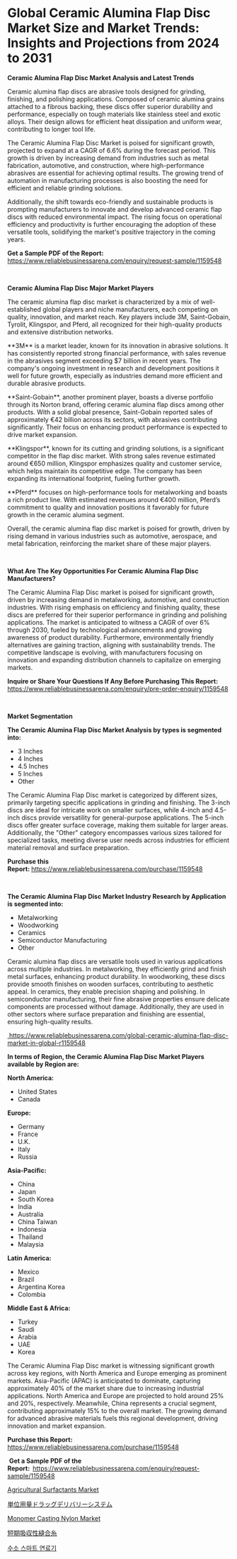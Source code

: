 <p><h1>Global Ceramic Alumina Flap Disc Market Size and Market Trends: Insights and Projections from 2024 to 2031</h1></p><p><strong>Ceramic Alumina Flap Disc Market Analysis and Latest Trends</strong></p>
<p><p>Ceramic alumina flap discs are abrasive tools designed for grinding, finishing, and polishing applications. Composed of ceramic alumina grains attached to a fibrous backing, these discs offer superior durability and performance, especially on tough materials like stainless steel and exotic alloys. Their design allows for efficient heat dissipation and uniform wear, contributing to longer tool life.</p><p>The Ceramic Alumina Flap Disc Market is poised for significant growth, projected to expand at a CAGR of 6.6% during the forecast period. This growth is driven by increasing demand from industries such as metal fabrication, automotive, and construction, where high-performance abrasives are essential for achieving optimal results. The growing trend of automation in manufacturing processes is also boosting the need for efficient and reliable grinding solutions.</p><p>Additionally, the shift towards eco-friendly and sustainable products is prompting manufacturers to innovate and develop advanced ceramic flap discs with reduced environmental impact. The rising focus on operational efficiency and productivity is further encouraging the adoption of these versatile tools, solidifying the market's positive trajectory in the coming years.</p></p>
<p><strong>Get a Sample PDF of the Report:&nbsp;</strong> <a href="https://www.reliablebusinessarena.com/enquiry/request-sample/1159548">https://www.reliablebusinessarena.com/enquiry/request-sample/1159548</a></p>
<p>&nbsp;</p>
<p><strong>Ceramic Alumina Flap Disc Major Market Players</strong></p>
<p><p>The ceramic alumina flap disc market is characterized by a mix of well-established global players and niche manufacturers, each competing on quality, innovation, and market reach. Key players include 3M, Saint-Gobain, Tyrolit, Klingspor, and Pferd, all recognized for their high-quality products and extensive distribution networks.</p><p>**3M** is a market leader, known for its innovation in abrasive solutions. It has consistently reported strong financial performance, with sales revenue in the abrasives segment exceeding $7 billion in recent years. The company's ongoing investment in research and development positions it well for future growth, especially as industries demand more efficient and durable abrasive products.</p><p>**Saint-Gobain**, another prominent player, boasts a diverse portfolio through its Norton brand, offering ceramic alumina flap discs among other products. With a solid global presence, Saint-Gobain reported sales of approximately €42 billion across its sectors, with abrasives contributing significantly. Their focus on enhancing product performance is expected to drive market expansion.</p><p>**Klingspor**, known for its cutting and grinding solutions, is a significant competitor in the flap disc market. With strong sales revenue estimated around €650 million, Klingspor emphasizes quality and customer service, which helps maintain its competitive edge. The company has been expanding its international footprint, fueling further growth.</p><p>**Pferd** focuses on high-performance tools for metalworking and boasts a rich product line. With estimated revenues around €400 million, Pferd’s commitment to quality and innovation positions it favorably for future growth in the ceramic alumina segment.</p><p>Overall, the ceramic alumina flap disc market is poised for growth, driven by rising demand in various industries such as automotive, aerospace, and metal fabrication, reinforcing the market share of these major players.</p></p>
<p>&nbsp;</p>
<p><strong>What Are The Key Opportunities For Ceramic Alumina Flap Disc Manufacturers?</strong></p>
<p><p>The Ceramic Alumina Flap Disc market is poised for significant growth, driven by increasing demand in metalworking, automotive, and construction industries. With rising emphasis on efficiency and finishing quality, these discs are preferred for their superior performance in grinding and polishing applications. The market is anticipated to witness a CAGR of over 6% through 2030, fueled by technological advancements and growing awareness of product durability. Furthermore, environmentally friendly alternatives are gaining traction, aligning with sustainability trends. The competitive landscape is evolving, with manufacturers focusing on innovation and expanding distribution channels to capitalize on emerging markets.</p></p>
<p><strong>Inquire or Share Your Questions If Any Before Purchasing This Report:</strong> <a href="https://www.reliablebusinessarena.com/enquiry/pre-order-enquiry/1159548">https://www.reliablebusinessarena.com/enquiry/pre-order-enquiry/1159548</a></p>
<p>&nbsp;</p>
<p><strong>Market Segmentation</strong></p>
<p><strong>The Ceramic Alumina Flap Disc Market Analysis by types is segmented into:</strong></p>
<p><ul><li>3 Inches</li><li>4 Inches</li><li>4.5 Inches</li><li>5 Inches</li><li>Other</li></ul></p>
<p><p>The Ceramic Alumina Flap Disc market is categorized by different sizes, primarily targeting specific applications in grinding and finishing. The 3-inch discs are ideal for intricate work on smaller surfaces, while 4-inch and 4.5-inch discs provide versatility for general-purpose applications. The 5-inch discs offer greater surface coverage, making them suitable for larger areas. Additionally, the "Other" category encompasses various sizes tailored for specialized tasks, meeting diverse user needs across industries for efficient material removal and surface preparation.</p></p>
<p><strong>Purchase this Report:&nbsp;</strong><a href="https://www.reliablebusinessarena.com/purchase/1159548">https://www.reliablebusinessarena.com/purchase/1159548</a></p>
<p>&nbsp;</p>
<p><strong>The Ceramic Alumina Flap Disc Market Industry Research by Application is segmented into:</strong></p>
<p><ul><li>Metalworking</li><li>Woodworking</li><li>Ceramics</li><li>Semiconductor Manufacturing</li><li>Other</li></ul></p>
<p><p>Ceramic alumina flap discs are versatile tools used in various applications across multiple industries. In metalworking, they efficiently grind and finish metal surfaces, enhancing product durability. In woodworking, these discs provide smooth finishes on wooden surfaces, contributing to aesthetic appeal. In ceramics, they enable precision shaping and polishing. In semiconductor manufacturing, their fine abrasive properties ensure delicate components are processed without damage. Additionally, they are used in other sectors where surface preparation and finishing are essential, ensuring high-quality results.</p></p>
<p><a href="https://www.reliablebusinessarena.com/global-ceramic-alumina-flap-disc-market-in-global-r1159548">&nbsp;https://www.reliablebusinessarena.com/global-ceramic-alumina-flap-disc-market-in-global-r1159548</a></p>
<p><strong>In terms of Region, the Ceramic Alumina Flap Disc Market Players available by Region are:</strong></p>
<p>
    <p> <strong> North America: </strong>
        <ul>
            <li>United States</li>
            <li>Canada</li>
        </ul>
        </p> 
    <p> <strong> Europe: </strong>
        <ul>
            <li>Germany</li>
            <li>France</li>
            <li>U.K.</li>
            <li>Italy</li>
            <li>Russia</li>
        </ul>
        </p> 
    <p> <strong> Asia-Pacific: </strong>
        <ul>
            <li>China</li>
            <li>Japan</li>
            <li>South Korea</li>
            <li>India</li>
            <li>Australia</li>
            <li>China Taiwan</li>
            <li>Indonesia</li>
            <li>Thailand</li>
            <li>Malaysia</li>
        </ul>
        </p> 
    <p> <strong> Latin America: </strong>
        <ul>
            <li>Mexico</li>
            <li>Brazil</li>
            <li>Argentina Korea</li>
            <li>Colombia</li>
        </ul>
        </p> 
    <p> <strong> Middle East & Africa: </strong>
        <ul>
            <li>Turkey</li>
            <li>Saudi</li>
            <li>Arabia</li>
            <li>UAE</li>
            <li>Korea</li>
        </ul>
    </p>
    </p>
<p><p>The Ceramic Alumina Flap Disc market is witnessing significant growth across key regions, with North America and Europe emerging as prominent markets. Asia-Pacific (APAC) is anticipated to dominate, capturing approximately 40% of the market share due to increasing industrial applications. North America and Europe are projected to hold around 25% and 20%, respectively. Meanwhile, China represents a crucial segment, contributing approximately 15% to the overall market. The growing demand for advanced abrasive materials fuels this regional development, driving innovation and market expansion.</p></p>
<p><strong>Purchase this Report: </strong><a href="https://www.reliablebusinessarena.com/purchase/1159548">https://www.reliablebusinessarena.com/purchase/1159548</a></p>
<p>&nbsp;<strong>Get a Sample PDF of the Report:&nbsp;&nbsp;</strong><a href="https://www.reliablebusinessarena.com/enquiry/request-sample/1159548">https://www.reliablebusinessarena.com/enquiry/request-sample/1159548</a></p>
<p><strong></strong></p>
<p><p><a href="https://issuu.com/reportprime-2/docs/agricultural-surfactants-market-siz_74f7eeeb7a8b7a">Agricultural Surfactants Market</a></p><p><a href="https://medium.com/@burtruozzos0f/unit-dose-drug-delivery-systems-market-%E3%81%AF-%E3%82%B3%E3%82%B9%E3%83%88%E7%AE%A1%E7%90%86%E3%81%A8%E5%8A%B9%E7%8E%87%E5%90%91%E4%B8%8A%E3%82%92%E5%84%AA%E5%85%88%E3%81%97%E3%81%BE%E3%81%99-%E3%81%95%E3%82%89%E3%81%AB-%E5%A0%B1%E5%91%8A%E6%9B%B8%E3%81%AF%E5%B8%82%E5%A0%B4%E3%81%AE%E9%9C%80%E8%A6%81%E9%9D%A2%E3%81%A8%E4%BE%9B%E7%B5%A6%E9%9D%A2%E3%81%AE%E4%B8%A1%E6%96%B9%E3%82%92%E3%82%AB%E3%83%90%E3%83%BC%E3%81%97%E3%81%A6%E3%81%84%E3%81%BE%E3%81%99-unit-ab29ab3ea859">単位用量ドラッグデリバリーシステム</a></p><p><a href="https://www.linkedin.com/pulse/monomer-casting-nylon-market-revolution-2024-2031-avt0c?trackingId=52j8bZN1Rx%2BQ%2B8JYZKuHBA%3D%3D">Monomer Casting Nylon Market</a></p><p><a href="https://medium.com/@burtruozzos0f/short-term-absorbable-suture-thread-142a44ac9477">短期吸収性縫合糸</a></p><p><a href="https://medium.com/@jasonhill6262/hydrogen-smart-fueller-market-%EC%9D%98-%EA%B8%80%EB%A1%9C%EB%B2%8C-%EC%8B%9C%EC%9E%A5-%EA%B0%9C%EC%9A%94%EB%8A%94-%EC%A0%84-%EC%84%B8%EA%B3%84-%EB%B0%8F-%EC%A3%BC%EC%9A%94-%EC%8B%9C%EC%9E%A5%EC%9D%98-%EC%82%B0%EC%97%85%EC%97%90-%EC%98%81%ED%96%A5%EC%9D%84-%EB%AF%B8%EC%B9%98%EB%8A%94-%EC%A3%BC%EC%9A%94-%ED%8A%B8%EB%A0%8C%EB%93%9C%EC%97%90-%EB%8C%80%ED%95%9C-%EB%8F%85%ED%8A%B9%ED%95%9C-%EA%B4%80%EC%A0%90%EC%9D%84-%EC%A0%9C%EA%B3%B5%ED%95%A9%EB%8B%88%EB%8B%A4-ded349ddb67f">수소 스마트 연료기</a></p></p>